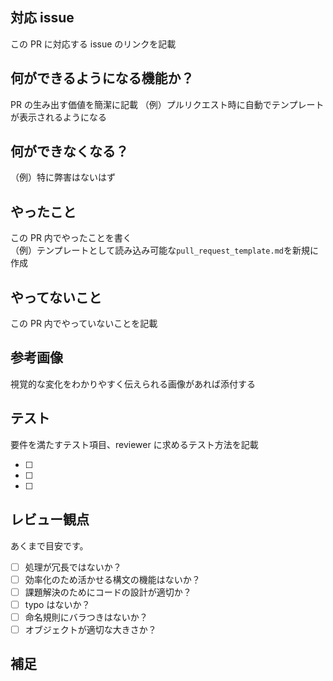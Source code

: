 ## 対応 issue

この PR に対応する issue のリンクを記載

## 何ができるようになる機能か？

PR の生み出す価値を簡潔に記載
（例）プルリクエスト時に自動でテンプレートが表示されるようになる

## 何ができなくなる？

（例）特に弊害はないはず

## やったこと

この PR 内でやったことを書く  
（例）テンプレートとして読み込み可能な`pull_request_template.md`を新規に作成

## やってないこと

この PR 内でやっていないことを記載

## 参考画像

視覚的な変化をわかりやすく伝えられる画像があれば添付する

## テスト

要件を満たすテスト項目、reviewer に求めるテスト方法を記載

- [ ]
- [ ]
- [ ]

## レビュー観点

あくまで目安です。

- [ ] 処理が冗長ではないか？
- [ ] 効率化のため活かせる構文の機能はないか？
- [ ] 課題解決のためにコードの設計が適切か？
- [ ] typo はないか？
- [ ] 命名規則にバラつきはないか？
- [ ] オブジェクトが適切な大きさか？

## 補足
